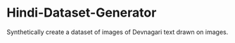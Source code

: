 # Hindi-Dataset-Generator

Synthetically create a dataset of images of Devnagari text drawn on images.
